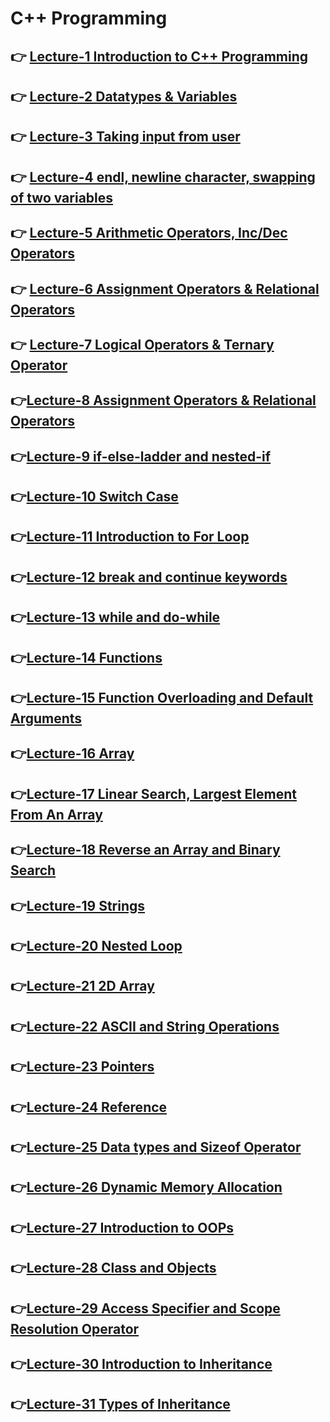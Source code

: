 # C++ Programming

## 👉 [Lecture-1 Introduction to C++ Programming ](/lecture-1/lecture-1.md)
## 👉 [Lecture-2 Datatypes & Variables](/lecture-2/lecture-2.md)
## 👉 [Lecture-3 Taking input from user ](/lecture-3/lecture-3.md)
## 👉 [Lecture-4 endl, newline character, swapping of two variables ](/lecture-4/lecture-4.md)
## 👉 [Lecture-5 Arithmetic Operators, Inc/Dec Operators ](/lecture-5/lecture-5.md)
## 👉 [Lecture-6 Assignment Operators & Relational Operators ](/lecture-6/lecture-6.md)
## 👉 [Lecture-7  Logical Operators & Ternary Operator  ](/lecture-7/lecture-7.md)
## 👉[Lecture-8 Assignment Operators & Relational Operators   ](/lecture-8/lecture-8.md)
## 👉[Lecture-9 if-else-ladder and nested-if ](/lecture-9/lecture-9.md)
## 👉[Lecture-10 Switch Case  ](/lecture-10/lecture-10.md)
## 👉[Lecture-11 Introduction to For Loop ](/lecture-11/lecture-11.md)
## 👉[Lecture-12 break and continue keywords  ](/lecture-12/lecture-12.md)
## 👉[Lecture-13 while and do-while  ](/lecture-13/lecture-13.md)
## 👉[Lecture-14 Functions ](/lecture-14/lecture-14.md)
## 👉[Lecture-15 Function Overloading and Default Arguments  ](/lecture-15/lecture-15.md)
## 👉[Lecture-16 Array ](/lecture-16/lecture-16.md)
## 👉[Lecture-17 Linear Search, Largest Element From An Array ](/lecture-17/lecture-17.md)
## 👉[Lecture-18 Reverse an Array and Binary Search ](/lecture-18/lecture-18.md)
## 👉[Lecture-19 Strings ](/lecture-19/lecture-19.md)
## 👉[Lecture-20 Nested Loop](/lecture-20/lecture-20.md)
## 👉[Lecture-21 2D Array ](/lecture-21/lecture-21.md)
## 👉[Lecture-22 ASCII and String Operations](/lecture-22/lecture-22.md)
## 👉[Lecture-23 Pointers](/lecture-23/lecture-23.md)
## 👉[Lecture-24 Reference](/lecture-24/lecture-24.md)
## 👉[Lecture-25 Data types and Sizeof Operator](/lecture-25/lecture-25.md)
## 👉[Lecture-26 Dynamic Memory Allocation](/lecture-26/lecture-26.md)
## 👉[Lecture-27 Introduction to OOPs](/lecture-27/lecture-27.md)
## 👉[Lecture-28 Class and Objects](/lecture-28/lecture-28.md)
## 👉[Lecture-29 Access Specifier and Scope Resolution Operator](/lecture-29/lecture-29.md)
## 👉[Lecture-30 Introduction to Inheritance](/lecture-30/lecture-30.md)
## 👉[Lecture-31 Types of Inheritance](/lecture-31/lecture-31.md)